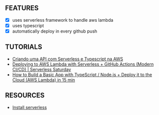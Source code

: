 ## FEATURES

- [x] uses serverless framework to handle aws lambda
- [x] uses typescript
- [x] automatically deploy in every github push

## TUTORIALS

- [Criando uma API com Serverless e Typescript na AWS](https://www.youtube.com/watch?v=i8F2gBEbH0o)
- [Deploying to AWS Lambda with Serverless + GitHub Actions (Modern CI/CD) | Serverless Saturday](https://www.youtube.com/watch?v=oFYFqOzJdqY)
- [How to Build a Basic App with TypeScript / Node.js + Deploy it to the Cloud (AWS Lambda) in 15 min](https://www.youtube.com/watch?v=NDOh2qEmSe8)

## RESOURCES

- [Install serverless](https://www.serverless.com/framework/docs/getting-started)
